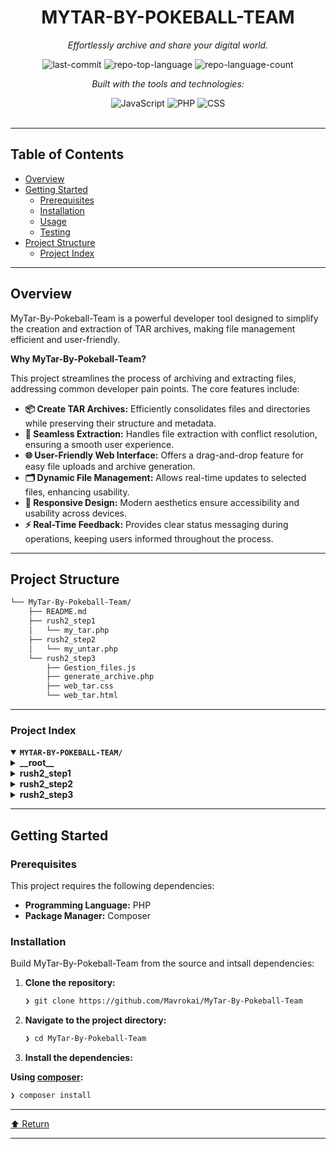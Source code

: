 <div id="top">

<!-- HEADER STYLE: CLASSIC -->
<div align="center">


# MYTAR-BY-POKEBALL-TEAM

<em>Effortlessly archive and share your digital world.</em>

<!-- BADGES -->
<img src="https://img.shields.io/github/last-commit/Mavrokai/MyTar-By-Pokeball-Team?style=flat&logo=git&logoColor=white&color=0080ff" alt="last-commit">
<img src="https://img.shields.io/github/languages/top/Mavrokai/MyTar-By-Pokeball-Team?style=flat&color=0080ff" alt="repo-top-language">
<img src="https://img.shields.io/github/languages/count/Mavrokai/MyTar-By-Pokeball-Team?style=flat&color=0080ff" alt="repo-language-count">

<em>Built with the tools and technologies:</em>

<img src="https://img.shields.io/badge/JavaScript-F7DF1E.svg?style=flat&logo=JavaScript&logoColor=black" alt="JavaScript">
<img src="https://img.shields.io/badge/PHP-777BB4.svg?style=flat&logo=PHP&logoColor=white" alt="PHP">
<img src="https://img.shields.io/badge/CSS-663399.svg?style=flat&logo=CSS&logoColor=white" alt="CSS">

</div>
<br>

---

## Table of Contents

- [Overview](#overview)
- [Getting Started](#getting-started)
    - [Prerequisites](#prerequisites)
    - [Installation](#installation)
    - [Usage](#usage)
    - [Testing](#testing)
- [Project Structure](#project-structure)
    - [Project Index](#project-index)

---

## Overview

MyTar-By-Pokeball-Team is a powerful developer tool designed to simplify the creation and extraction of TAR archives, making file management efficient and user-friendly.

**Why MyTar-By-Pokeball-Team?**

This project streamlines the process of archiving and extracting files, addressing common developer pain points. The core features include:

- **📦 Create TAR Archives:** Efficiently consolidates files and directories while preserving their structure and metadata.
- **🔄 Seamless Extraction:** Handles file extraction with conflict resolution, ensuring a smooth user experience.
- **🌐 User-Friendly Web Interface:** Offers a drag-and-drop feature for easy file uploads and archive generation.
- **🗂️ Dynamic File Management:** Allows real-time updates to selected files, enhancing usability.
- **🎨 Responsive Design:** Modern aesthetics ensure accessibility and usability across devices.
- **⚡ Real-Time Feedback:** Provides clear status messaging during operations, keeping users informed throughout the process.

---

## Project Structure

```sh
└── MyTar-By-Pokeball-Team/
    ├── README.md
    ├── rush2_step1
    │   └── my_tar.php
    ├── rush2_step2
    │   └── my_untar.php
    └── rush2_step3
        ├── Gestion_files.js
        ├── generate_archive.php
        ├── web_tar.css
        └── web_tar.html
```

---

### Project Index

<details open>
	<summary><b><code>MYTAR-BY-POKEBALL-TEAM/</code></b></summary>
	<!-- __root__ Submodule -->
	<details>
		<summary><b>__root__</b></summary>
		<blockquote>
			<div class='directory-path' style='padding: 8px 0; color: #666;'>
				<code><b>⦿ __root__</b></code>
			<table style='width: 100%; border-collapse: collapse;'>
			<thead>
				<tr style='background-color: #f8f9fa;'>
					<th style='width: 30%; text-align: left; padding: 8px;'>File Name</th>
					<th style='text-align: left; padding: 8px;'>Summary</th>
				</tr>
			</thead>
			</table>
		</blockquote>
	</details>
	<!-- rush2_step1 Submodule -->
	<details>
		<summary><b>rush2_step1</b></summary>
		<blockquote>
			<div class='directory-path' style='padding: 8px 0; color: #666;'>
				<code><b>⦿ rush2_step1</b></code>
			<table style='width: 100%; border-collapse: collapse;'>
			<thead>
				<tr style='background-color: #f8f9fa;'>
					<th style='width: 30%; text-align: left; padding: 8px;'>File Name</th>
					<th style='text-align: left; padding: 8px;'>Summary</th>
				</tr>
			</thead>
				<tr style='border-bottom: 1px solid #eee;'>
					<td style='padding: 8px;'><b><a href='https://github.com/Mavrokai/MyTar-By-Pokeball-Team/blob/master/rush2_step1/my_tar.php'>my_tar.php</a></b></td>
					<td style='padding: 8px;'>- Creates a TAR archive from specified files and directories by recursively reading their contents and generating appropriate headers<br>- It organizes the data into a structured format, ensuring compatibility with the TAR specification<br>- The resulting archive, named output.mytar, consolidates the selected files and folders, facilitating easy storage and transfer while maintaining their original structure and metadata.</td>
				</tr>
			</table>
		</blockquote>
	</details>
	<!-- rush2_step2 Submodule -->
	<details>
		<summary><b>rush2_step2</b></summary>
		<blockquote>
			<div class='directory-path' style='padding: 8px 0; color: #666;'>
				<code><b>⦿ rush2_step2</b></code>
			<table style='width: 100%; border-collapse: collapse;'>
			<thead>
				<tr style='background-color: #f8f9fa;'>
					<th style='width: 30%; text-align: left; padding: 8px;'>File Name</th>
					<th style='text-align: left; padding: 8px;'>Summary</th>
				</tr>
			</thead>
				<tr style='border-bottom: 1px solid #eee;'>
					<td style='padding: 8px;'><b><a href='https://github.com/Mavrokai/MyTar-By-Pokeball-Team/blob/master/rush2_step2/my_untar.php'>my_untar.php</a></b></td>
					<td style='padding: 8px;'>- Extracting files from TAR archives is achieved through a series of functions that handle metadata analysis, conflict resolution, and file extraction<br>- The process ensures that existing files are managed according to user preferences, while also creating necessary directories<br>- Overall, this component plays a crucial role in enabling seamless extraction of archived content within the broader project architecture.</td>
				</tr>
			</table>
		</blockquote>
	</details>
	<!-- rush2_step3 Submodule -->
	<details>
		<summary><b>rush2_step3</b></summary>
		<blockquote>
			<div class='directory-path' style='padding: 8px 0; color: #666;'>
				<code><b>⦿ rush2_step3</b></code>
			<table style='width: 100%; border-collapse: collapse;'>
			<thead>
				<tr style='background-color: #f8f9fa;'>
					<th style='width: 30%; text-align: left; padding: 8px;'>File Name</th>
					<th style='text-align: left; padding: 8px;'>Summary</th>
				</tr>
			</thead>
				<tr style='border-bottom: 1px solid #eee;'>
					<td style='padding: 8px;'><b><a href='https://github.com/Mavrokai/MyTar-By-Pokeball-Team/blob/master/rush2_step3/web_tar.html'>web_tar.html</a></b></td>
					<td style='padding: 8px;'>- Facilitates the creation of TAR archives through a user-friendly web interface<br>- Users can input an archive name, upload multiple files, and generate a downloadable TAR file<br>- The design emphasizes ease of use, with a drag-and-drop feature for file uploads and clear status messaging, integrating seamlessly with the overall project architecture to enhance file management capabilities.</td>
				</tr>
				<tr style='border-bottom: 1px solid #eee;'>
					<td style='padding: 8px;'><b><a href='https://github.com/Mavrokai/MyTar-By-Pokeball-Team/blob/master/rush2_step3/Gestion_files.js'>Gestion_files.js</a></b></td>
					<td style='padding: 8px;'>- Facilitates file management within a web application by enabling users to drag and drop files or select them through an input field<br>- It dynamically updates a list of selected files, allows for file removal, and generates an archive based on user input<br>- Additionally, it handles server communication to create and download the archive, providing feedback on the process status.</td>
				</tr>
				<tr style='border-bottom: 1px solid #eee;'>
					<td style='padding: 8px;'><b><a href='https://github.com/Mavrokai/MyTar-By-Pokeball-Team/blob/master/rush2_step3/generate_archive.php'>generate_archive.php</a></b></td>
					<td style='padding: 8px;'>- Generates a TAR archive from uploaded files, allowing users to bundle multiple files into a single compressed format<br>- It recursively reads the file structure, collects file metadata, and constructs the archive while ensuring proper formatting<br>- Upon completion, it provides a JSON response indicating the success of the operation and the URL to access the newly created archive, integrating seamlessly into the overall project architecture.</td>
				</tr>
				<tr style='border-bottom: 1px solid #eee;'>
					<td style='padding: 8px;'><b><a href='https://github.com/Mavrokai/MyTar-By-Pokeball-Team/blob/master/rush2_step3/web_tar.css'>web_tar.css</a></b></td>
					<td style='padding: 8px;'>- Stylesheet defines the visual presentation for a web-based file upload interface, enhancing user experience through a modern and cohesive design<br>- It establishes a responsive layout with clear input fields, drag-and-drop zones, and interactive buttons, ensuring accessibility and usability<br>- The overall aesthetic aligns with the projects goal of providing a user-friendly platform for managing file uploads efficiently.</td>
				</tr>
			</table>
		</blockquote>
	</details>
</details>

---

## Getting Started

### Prerequisites

This project requires the following dependencies:

- **Programming Language:** PHP
- **Package Manager:** Composer

### Installation

Build MyTar-By-Pokeball-Team from the source and intsall dependencies:

1. **Clone the repository:**

    ```sh
    ❯ git clone https://github.com/Mavrokai/MyTar-By-Pokeball-Team
    ```

2. **Navigate to the project directory:**

    ```sh
    ❯ cd MyTar-By-Pokeball-Team
    ```

3. **Install the dependencies:**

**Using [composer](https://www.php.net/):**

```sh
❯ composer install
```
---

<div align="left"><a href="#top">⬆ Return</a></div>

---
